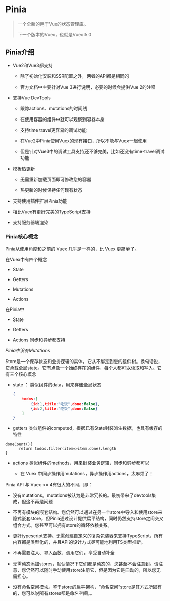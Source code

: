 # Pinia

> 一个全新的用于Vue的状态管理库。
> 
> 下一个版本的Vuex，也就是Vuex 5.0



## Pinia介绍

- Vue2和Vue3都支持
  
  - 除了初始化安装和SSR配置之外，两者的API都是相同的
  
  - 官方文档中主要针对Vue 3进行说明，必要的时候会提供Vue 2的注释

- 支持Vue DevTools
  
  - 跟踪actions、mutations的时间线
  
  - 在使用容器的组件中就可以观察到容器本身
  
  - 支持time travel更容易的调试功能
  
  - 在Vue2中Pinia使用Vuex的现有接口，所以不能与Vuex一起使用
  
  - 但是针对Vue3中的调试工具支持还不够完美，比如还没有time-travel调试功能

- 模板热更新
  
  - 无需重新加载页面即可修改您的容器
  
  - 热更新的时候保持任何现有状态

- 支持使用插件扩展Pinia功能

- 相比Vuex有更好完美的TypeScript支持

- 支持服务器端渲染



### Pinia核心概念

Pinia从使用角度和之前的 Vuex 几乎是一样的，比 Vuex 更简单了。



在Vuex中有四个概念

- State

- Getters

- Mutations

- Actions

在Pinia中

- State

- Getters

- Actions 同步和异步都支持



*Pinia中没有Mutations*



Store是一个保存状态和业务逻辑的实体，它从不绑定到您的组件树。换句话说，它承载全局state。它有点像一个始终存在的组件，每个人都可以读取和写入。它有三个核心概念



- state ： 类似组件的data，用来存储全局状态
  
  ```json
  {
      todos:[
          {id:1,title:"吃饭",done:false},
          {id:2,title:"吃饭",done:false}
      ]
  }
  ```

- getters 类似组件的computed，根据已有State封装派生数据，也具有缓存的特性

```
doneCount(){
      return todos.filter(item=>item.done).length
}
```

- actions 类似组件的methods，用来封装业务逻辑，同步和异步都可以
  
  - 在 Vuex 中同步操作用mutations，异步操作用actions，太麻烦了！ 



Pinia API 与 Vuex <= 4有很大的不同，即：

- 没有mutations。mutations被认为是非常冗长的。最初带来了devtools集成，但这不再是问题

- 不再有模块的嵌套结构。您仍然可以通过在另一个store中导入和使用store来隐式嵌套store，但Pinia通过设计提供扁平结构，同时仍然支持store之间交叉组合方式。您甚至可以拥有store的循环依赖关系。

- 更好typescript支持。无需创建自定义的复杂包装器来支持TypeScript，所有内容都是类型化的，并且API的设计方式尽可能地利用TS类型推断。

- 不再需要注入、导入函数、调用它们，享受自动补全

- 无需动态添加stores，默认情况下它们都是动态的，您甚至不会注意到。请注意，您仍然可以随时手动使用store注册它，但是因为它是自动的，所以您无需担心。

- 没有命名空间模块。鉴于store的扁平架构，“命名空间”store是其方式所固有的，您可以说所有stores都是命名空间。。


